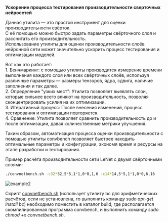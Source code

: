 **Ускорение процесса тестирования производительности сверточных нейросетей**

Данная утилита — это простой инструмент для оценки производительности свёрток. \
С её помощью можно быстро задать параметры свёрточного слоя и рассчитать его производительность. \
Использование утилиты для оценки производительности слоёв нейронной сети может значительно ускорить процесс тестирования и оптимизации моделей.

Вот как это работает:\
    1. Бенчмаркинг: с помощью утилиты производится измерение времени выполнения каждого слоя или всех свёрточных слоёв, используя различные параметры — размеры тензоров, ядра, сдвига, наличие заполнения и так далее.\
    2. Определение "узких мест": Утилита позволяет выявлять слои, которые сильнее всего влияют на производительность, позволяя сконцентрировать усилия на их оптимизации.\
    3. Итеративный процесс: После внесения изменений, процесс тестирования и оптимизации повторяется.\
    4. Сравнение: Утилита позволяет сравнить производительность до и после оптимизации, давая количественные метрики улучшения.
    
Таким образом, автоматизация процесса оценки производительности с помощью утилиты convbench позволяет быстрее находить оптимальные параметры и конфигурации, экономя время и ресурсы на этапе разработки и тестирования.

Пример расчёта производительности сети LeNet с двумя свёрточными слоями:
```bash
./convnetbench.sh -c32*32,5*5,1*1,0*0,1,6 -c14*14,5*5,1*1,0*0,6,16
```
![example2](https://github.com/nvdix/CNN_perf/blob/main/example/additional_examples/2.png)

Скрипт [convnetbench.sh](https://github.com/nvdix/CNN_perf/blob/main/example/additional_examples/convnetbench.sh) (использует утилиту bc для арифметических расчётов, если не установлена, то выполнить команду _sudo apt-get install bc_) необходимо поместить в каталог build, где располагается скомпилированная программа convbench, и выполнить команду _sudo chmod +x convnetbench.sh_.
